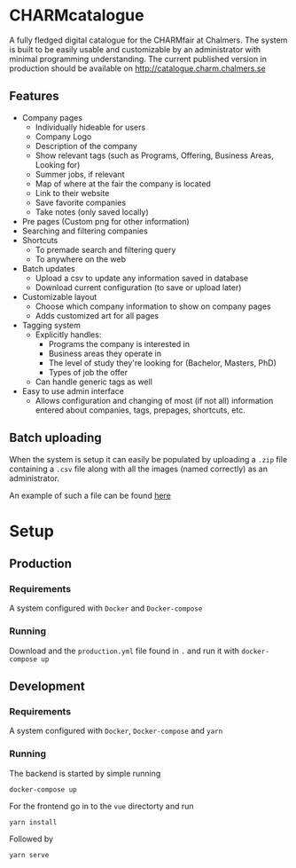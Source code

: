 # CHARMcatalogue

A fully fledged digital catalogue for the CHARMfair at Chalmers. The system is built to be easily usable and customizable by an administrator with minimal programming understanding. The current published version in production should be available on http://catalogue.charm.chalmers.se

## Features

- Company pages
    - Individually hideable for users
    - Company Logo
    - Description of the company
    - Show relevant tags (such as Programs, Offering, Business Areas, Looking for)
    - Summer jobs, if relevant
    - Map of where at the fair the company is located
    - Link to their website
    - Save favorite companies
    - Take notes (only saved locally)
- Pre pages (Custom png for other information)
- Searching and filtering companies
- Shortcuts 
    - To premade search and filtering query
    - To anywhere on the web
- Batch updates 
    - Upload a csv to update any information saved in database
    - Download current configuration (to save or upload later)
- Customizable layout 
    - Choose which company information to show on company pages
    - Adds customized art for all pages
- Tagging system
    - Explicitly handles:
        - Programs the company is interested in
        - Business areas they operate in
        - The level of study they're looking for (Bachelor, Masters, PhD)
        - Types of job the offer
    - Can handle generic tags as well
- Easy to use admin interface
    - Allows configuration and changing of most (if not all) information entered about companies, tags, prepages, shortcuts, etc.

## Batch uploading

When the system is setup it can easily be populated by uploading a `.zip` file containing a `.csv` file along with all the images (named correctly) as an administrator. 

An example of such a file can be found [here](https://drive.google.com/drive/folders/1ARqpngACz8koJlrudFBCM7jHow94vemY?usp=sharing)

# Setup
## Production

### Requirements

A system configured with `Docker` and `Docker-compose`

### Running 

Download and the `production.yml` file found in `.` and run it with `docker-compose up` 


## Development

### Requirements

A system configured with `Docker`, `Docker-compose` and `yarn`

### Running 
The backend is started by simple running 
```
docker-compose up
```

For the frontend go in to the `vue` directorty and run 
```
yarn install 
```
Followed by 
```
yarn serve
```


